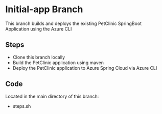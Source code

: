 # Initial-app Branch 

This branch builds and deploys the existing PetClinic SpringBoot Application using the Azure CLI

## Steps

- Clone this branch locally
- Build the PetClinic application using maven
- Deploy the PetClinic application to Azure Spring Cloud via Azure CLI

## Code

Located in the main directory of this branch:
- steps.sh
